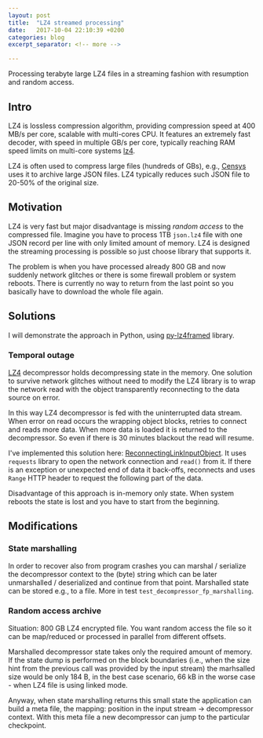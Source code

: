 ```yaml
---
layout: post
title:  "LZ4 streamed processing"
date:   2017-10-04 22:10:39 +0200
categories: blog
excerpt_separator: <!-- more -->

---
```


Processing terabyte large LZ4 files in a streaming fashion with resumption and random access.

<!-- more -->

## Intro

LZ4 is lossless compression algorithm, providing compression speed at 400 MB/s per core, scalable with multi-cores CPU. It features an extremely fast decoder, with speed in multiple GB/s per core, typically reaching RAM speed limits on multi-core systems [lz4].

LZ4 is often used to compress large files (hundreds of GBs), e.g., [Censys] uses it to archive large JSON files.
LZ4 typically reduces such JSON file to 20-50% of the original size.

## Motivation

LZ4 is very fast but major disadvantage is missing _random access_ to the compressed file.
Imagine you have to process 1TB `json.lz4` file with one JSON record per line with only limited amount of memory.
LZ4 is designed the streaming processing is possible so just choose library that supports it.

The problem is when you have processed already 800 GB and now suddenly network glitches or there is some firewall problem or system reboots. There is currently no way to return from the last point so you basically have to download the whole file again.

## Solutions

I will demonstrate the approach in Python, using [py-lz4framed] library.

### Temporal outage

[LZ4] decompressor holds decompressing state in the memory. One solution to survive network glitches without need to modify the LZ4 library is to wrap the network read with the object transparently reconnecting to the data source on error.

In this way LZ4 decompressor is fed with the uninterrupted data stream. When error on read occurs the wrapping object
blocks, retries to connect and reads more data. When more data is loaded it is returned to the decompressor. So
even if there is 30 minutes blackout the read will resume.

I've implemented this solution here: [ReconnectingLinkInputObject](https://github.com/ph4r05/codesign-analysis/blob/9d557e7eeeeb0c461d107881278160c85a04cd56/codesign/input_obj.py#L410).
It uses `requests` library to open the network connection and `read()` from it. If there is an exception or unexpected end of data it back-offs, reconnects and uses `Range` HTTP header to request the following part of the data.

Disadvantage of this approach is in-memory only state. When system reboots the state is lost and you have to start from
the beginning.

## Modifications

### State marshalling

In order to recover also from program crashes you can marshal / serialize
the decompressor context to the (byte) string which can be later
unmarshalled / deserialized and continue from that point. Marshalled state
can be stored e.g., to a file. More in test `test_decompressor_fp_marshalling`.

### Random access archive

Situation: 800 GB LZ4 encrypted file. You want random access the file
 so it can be map/reduced or processed in parallel from different offsets.

Marshalled decompressor state takes only the required
amount of memory. If the state dump is performed on the block boundaries
(i.e., when the size hint from the previous call was provided by the input stream)
 the marhsalled size would be only 184 B, in the best case scenario, 66 kB in the worse case -
 when LZ4 file is using linked mode.

Anyway, when state marshalling returns this small state the application
can build a meta file, the mapping: position in the input stream -> decompressor context.
With this meta file a new decompressor can jump to the particular checkpoint.



[lz4]: https://github.com/lz4/lz4
[Censys]: https://censys.io/
[frame-format]: https://github.com/lz4/lz4/wiki/lz4_Frame_format.md
[block-format]: https://github.com/lz4/lz4/wiki/lz4_Block_format.md
[how-lz4-works]: https://ticki.github.io/blog/how-lz4-works/
[lz4-explained]: https://fastcompression.blogspot.cz/2011/05/lz4-explained.html
[lz4-streaming-format]: https://fastcompression.blogspot.cz/2013/04/lz4-streaming-format-final.html
[py-lz4framed]: https://github.com/Iotic-Labs/py-lz4framed
